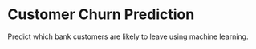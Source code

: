 # Customer Churn Prediction

Predict which bank customers are likely to leave using machine learning.
